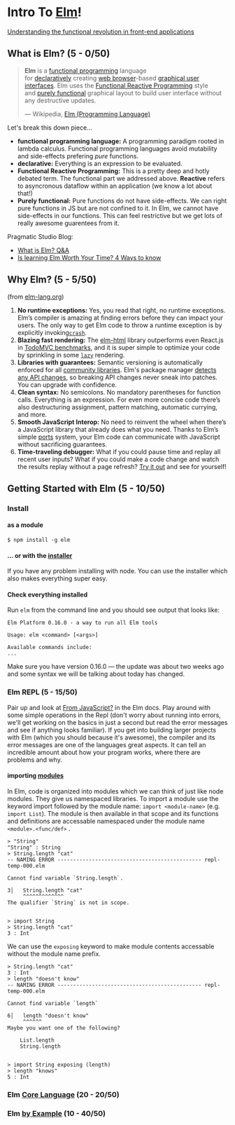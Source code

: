 # Intro To [Elm](http://elm-lang.org/)!

[Understanding the functional revolution in front-end applications](http://blog.reactandbethankful.com/posts/2015/09/15/understanding-the-functional-revolution/)

## What is Elm? (5 - 0/50)

> **Elm** is a [functional programming](https://en.wikipedia.org/wiki/Functional_programming) language for [declaratively](https://en.wikipedia.org/wiki/Declarative_programming) creating [web browser](https://en.wikipedia.org/wiki/Web_browser)-based [graphical user interfaces](https://en.wikipedia.org/wiki/Graphical_user_interface). Elm uses the [Functional Reactive Programming](https://en.wikipedia.org/wiki/Functional_reactive_programming) style and [purely functional](https://en.wikipedia.org/wiki/Purely_functional) graphical layout to build user interface without any destructive updates.
>
> — Wikipedia, [Elm (Programming Language)](https://en.wikipedia.org/wiki/Elm_(programming_language))

Let's break this down piece...

- __functional programming language:__ A programming paradigm rooted in lambda calculus. Functional programming languages avoid mutability and side-effects prefering _pure_ functions.
- __declarative:__ Everything is an expression to be evaluated.
- __Functional Reactive Programming:__ This is a pretty deep and hotly debated term. The functional part we addressed above. __Reactive__ refers to asyncronous dataflow within an application (we know a lot about that!)
- __Purely functional:__ Pure functions do not have side-effects. We can right pure functions in JS but are not confined to it. In Elm, we cannot have side-effects in our functions. This can feel restrictive but we get lots of really awesome guarentees from it.

Pragmatic Studio Blog:

- [What is Elm? Q&A](https://pragmaticstudio.com/blog/2015/7/23/what-is-elm-qa)
- [Is learning Elm Worth Your Time? 4 Ways to know](https://pragmaticstudio.com/blog/2015/10/22/is-learning-elm-worth-your-time)



## Why Elm? (5 - 5/50)

(from [elm-lang.org](elm-lang.org))

1. __No runtime exceptions:__ Yes, you read that right, no runtime exceptions. Elm’s compiler is amazing at finding errors before they can impact your users. The only way to get Elm code to throw a runtime exception is by explicitly invoking[`crash`](http://package.elm-lang.org/packages/elm-lang/core/latest/Debug#crash).
2. __Blazing fast rendering:__ The [elm-html](http://elm-lang.org/blog/blazing-fast-html) library outperforms even React.js in [TodoMVC benchmarks](http://evancz.github.io/todomvc-perf-comparison/), and it is super simple to optimize your code by sprinkling in some [`lazy`](http://package.elm-lang.org/packages/evancz/elm-html/latest/Html-Lazy) rendering.
3. __Libraries with guarantees:__ Semantic versioning is automatically enforced for all [community libraries](http://package.elm-lang.org/). Elm's package manager [detects any API changes](https://twitter.com/czaplic/status/601826927838650369), so breaking API changes never sneak into patches. You can upgrade with confidence.
4. __Clean syntax:__ No semicolons. No mandatory parentheses for function calls. Everything is an expression. For even more concise code there’s also destructuring assignment, pattern matching, automatic currying, and more.
5. __Smooth JavaScript Interop:__ No need to reinvent the wheel when there’s a JavaScript library that already does what you need. Thanks to Elm’s simple [ports](http://elm-lang.org/guide/interop) system, your Elm code can communicate with JavaScript without sacrificing guarantees.
6. __Time-traveling debugger:__ What if you could pause time and replay all recent user inputs? What if you could make a code change and watch the results replay without a page refresh? [Try it out](http://elm-lang.org/blog/time-travel-made-easy) and see for yourself!

## Getting Started with Elm (5 - 10/50)

### Install

#### as a module

```
$ npm install -g elm
```

#### … or with the [installer](http://elm-lang.org/install)

If you have any problem installing with node. You can use the installer which also makes everything super easy.

#### Check everything installed

Run `elm` from the command line and you should see output that looks like:

```
Elm Platform 0.16.0 - a way to run all Elm tools

Usage: elm <command> [<args>]

Available commands include:
...
```

Make sure you have version 0.16.0 — the update was about two weeks ago and some syntax we will be talking about today has changed.

### Elm REPL (5 - 15/50)

Pair up and look at [From JavaScript?](http://elm-lang.org/docs/from-javascript) in the Elm docs. Play around with some simple operations in the Repl (don't worry about running into errors, we'll get working on the basics in just a second but read the error messages and see if anything looks familiar). If you get into building larger projects with Elm (which you should because it's awesome), the compiler and its error messages are one of the languages great aspects. It can tell an incredible amount about how your program works, where there are problems and why.

#### importing [modules](http://elm-lang.org/docs/syntax#modules)

In Elm, code is organized into modules which we can think of just like node modules. They give us namespaced libraries. To import a module use the keyword import followed by the module name: `import <module-name>` (e.g. `import List`). The module is then available in that scope and its functions and definitions are accessable namespaced under the module name `<module>.<func/def>` .

```
> "String"
"String" : String
> String.length "cat"
-- NAMING ERROR ---------------------------------------------- repl-temp-000.elm

Cannot find variable `String.length`.

3│   String.length "cat"
     ^^^^^^^^^^^^^
The qualifier `String` is not in scope.


> import String
> String.length "cat"
3 : Int
```

We can use the `exposing` keyword to make module contents accessable without the module name prefix.

```
> String.length "cat"
3 : Int
> length "doesn't know"
-- NAMING ERROR ---------------------------------------------- repl-temp-000.elm

Cannot find variable `length`

6│   length "doesn't know"
     ^^^^^^
Maybe you want one of the following?

    List.length
    String.length


> import String exposing (length)
> length "knows"
5 : Int
```



### Elm [Core Language](http://elm-lang.org/guide/core-language) (20 - 20/50)



### Elm [by Example](http://elm-lang.org/examples) (10 - 40/50)
